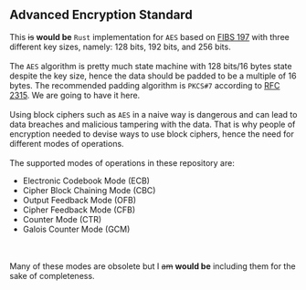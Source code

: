 ## Advanced Encryption Standard

This ~~is~~ <b>would be</b> ``Rust`` implementation for ```AES``` based on [FIBS 197](https://csrc.nist.gov/publications/detail/fips/197/final) with three different key sizes, namely: 128 bits, 192 bits, and 256 bits.
</br></br>The ```AES``` algorithm is pretty much state machine with 128 bits/16 bytes state despite the key size, hence the data should be </b>padded</b> to be a multiple of 16 bytes. The recommended padding algorithm is ```PKCS#7``` according to [RFC 2315](https://www.ietf.org/rfc/rfc2315.txt). We are going to have it here.
</br></br>Using block ciphers such as ```AES``` in a naive way is dangerous and can lead to data breaches and malicious tampering with the data. That is why people of encryption needed to devise ways to use block ciphers, hence the need for different modes of operations.</br></br>The supported modes of operations in these repository are:</br>
* Electronic Codebook Mode (ECB)
* Cipher Block Chaining Mode (CBC)
* Output Feedback Mode (OFB)
* Cipher Feedback Mode (CFB)
* Counter Mode (CTR)
* Galois Counter Mode (GCM)

</br></br>Many of these modes are obsolete but I ~~am~~ <b>would be</b> including them for the sake of completeness.

